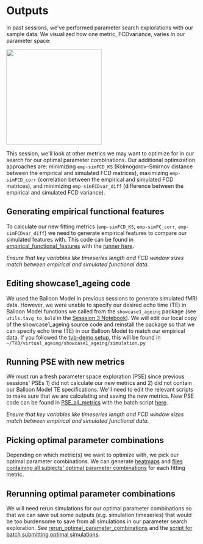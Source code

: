 # Outputs

In past sessions, we've performed parameter search explorations with our sample data. We visualized how one metric, FCDvariance, varies in our parameter space:

<img src="https://github.com/McIntosh-Lab/tvb_study_group/assets/32205576/4767726c-ee39-4486-ae69-707a7b0d1ef0" width="250" height="auto">

<br>

This session, we'll look at other metrics we may want to optimize for in our search for our optimal parameter combinations. Our additional optimization approaches are: minimizing `emp-simFCD_KS` (Kolmogorov–Smirnov distance between the empirical and simulated FCD matrices), maximizing `emp-simFCD_corr` (correlation between the empirical and simulated FCD matrices), and minimizing `emp-simFCDvar_diff` (difference between the empirical and simulated FCD variance).

## Generating empirical functional features
To calculate our new fitting metrics (`emp-simFCD_KS`, `emp-simFC_corr`, `emp-simFCDvar_diff`) we need to generate empirical features to compare our simulated features with. This code can be found in [empirical_functional_features](https://github.com/McIntosh-Lab/tvb_study_group/tree/main/Session_5-Identifying_and_evaluating_optimal_simulations/1_empirical_functional_features) with the [runner here](https://github.com/McIntosh-Lab/tvb_study_group/blob/main/Session_5-Identifying_and_evaluating_optimal_simulations/1_empirical_functional_features/create_emp_funcfeat_runner.sh). 

*Ensure that key variables like timeseries length and FCD window sizes match between empirical and simulated functional data.*

## Editing showcase1_ageing code
We used the Balloon Model in previous sessions to generate simulated fMRI data. However, we were unable to specify our desired echo time (TE) in Balloon Model functions we called from the `showcase1_ageing` package (see `utils.tavg_to_bold` in the [Sesssion 3 Notebook](https://github.com/McIntosh-Lab/tvb_study_group/blob/main/Session%203%3A%20Simulation/Session3_Single_Simulation.ipynb)). We will edit our local copy of the showcase1_ageing source code and reinstall the package so that we can specify echo time (TE) in our Balloon Model to match our empirical data. If you followed the [tvb-demo setup](https://github.com/McIntosh-Lab/tvb_demo/tree/main#initial-setup-on-compute-canada), this will be found in `~/TVB/virtual_ageing/showcase1_ageing/simulation.py`

## Running PSE with new metrics
We must run a fresh parameter space exploration (PSE) since previous sessions' PSEs 1) did not calculate our new metrics and 2) did not contain our Balloon Model TE specifications. We'll need to edit the relevant scripts to make sure that we are calculating and saving the new metrics. New PSE code can be found in [PSE_all_metrics](https://github.com/McIntosh-Lab/tvb_study_group/tree/main/Session_5-Identifying_and_evaluating_optimal_simulations/2_PSE_all_metrics) with the batch script [here](https://github.com/McIntosh-Lab/tvb_study_group/blob/main/Session_5-Identifying_and_evaluating_optimal_simulations/2_PSE_all_metrics/submit_batch_PSE.sh).

*Ensure that key variables like timeseries length and FCD window sizes match between empirical and simulated functional data.*

## Picking optimal parameter combinations
Depending on which metric(s) we want to optimize with, we pick our optimal parameter combinations. We can generate [heatmaps](https://github.com/McIntosh-Lab/tvb_study_group/blob/main/Session_5-Identifying_and_evaluating_optimal_simulations/3_visualize_and_assess_PSE/heatmap.py) and [files containing all subjects' optimal parameter combinations](https://github.com/McIntosh-Lab/tvb_study_group/blob/main/Session_5-Identifying_and_evaluating_optimal_simulations/3_visualize_and_assess_PSE/optimal_parameters_getter.py) for each fitting metric.

## Rerunning optimal parameter combinations
We will need rerun simulations for our optimal parameter combinations so that we can save out some outputs (e.g. simulation timeseries) that would be too burdensome to save from all simulations in our parameter search exploration. See [rerun_optimal_parameter_combinations](https://github.com/McIntosh-Lab/tvb_study_group/tree/main/Session_5-Identifying_and_evaluating_optimal_simulations/4_rerun_optimal_parameter_combinations) and the [script for batch submitting optimal simulations](https://github.com/McIntosh-Lab/tvb_study_group/blob/main/Session_5-Identifying_and_evaluating_optimal_simulations/4_rerun_optimal_parameter_combinations/submit_batch_optimal_sims.sh).
